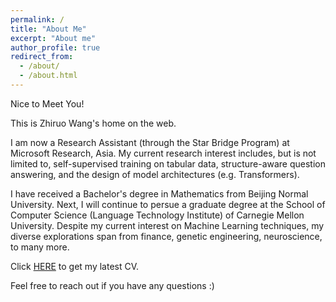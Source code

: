 ```yaml
---
permalink: /
title: "About Me"
excerpt: "About me"
author_profile: true
redirect_from: 
  - /about/
  - /about.html
---
```


Nice to Meet You!

This is Zhiruo Wang's home on the web.

I am now a Research Assistant (through the Star Bridge Program) at Microsoft Research, Asia. My current research interest includes, but is not limited to, self-supervised training on tabular data, structure-aware question answering, and the design of model architectures (e.g. Transformers). 

I have received a Bachelor's degree in Mathematics from Beijing Normal University. 
Next, I will continue to persue a graduate degree at the School of Computer Science (Language Technology Institute) of Carnegie Mellon University.
Despite my current interest on Machine Learning techniques, my diverse explorations span from finance, genetic engineering, neuroscience, to many more. 

Click [HERE](https://drive.google.com/file/d/1uAbuI7euShcbOf572XqJI186Evw10OCk/view?usp=sharing) to get my latest CV.

Feel free to reach out if you have any questions :)

